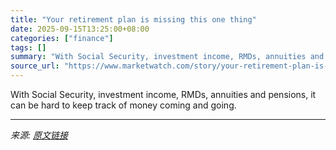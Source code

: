 ```yaml
---
title: "Your retirement plan is missing this one thing"
date: 2025-09-15T13:25:00+08:00
categories: ["finance"]
tags: []
summary: "With Social Security, investment income, RMDs, annuities and pensions, it can be hard to keep track of money coming and going."
source_url: "https://www.marketwatch.com/story/your-retirement-plan-is-missing-this-one-thing-a4b0255f?mod=mw_rss_topstories"
---
```


With Social Security, investment income, RMDs, annuities and pensions, it can be hard to keep track of money coming and going.

---

*来源: [原文链接](https://www.marketwatch.com/story/your-retirement-plan-is-missing-this-one-thing-a4b0255f?mod=mw_rss_topstories)*
